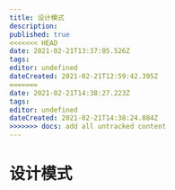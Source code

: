 ```yaml
---
title: 设计模式
description: 
published: true
<<<<<<< HEAD
date: 2021-02-21T13:37:05.526Z
tags: 
editor: undefined
dateCreated: 2021-02-21T12:59:42.395Z
=======
date: 2021-02-21T14:38:27.223Z
tags: 
editor: undefined
dateCreated: 2021-02-21T14:38:24.884Z
>>>>>>> docs: add all untracked content
---
```


# 设计模式